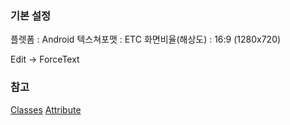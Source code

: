 ### 기본 설정

플렛폼 : Android
텍스쳐포맷 : ETC
화면비율(해상도) : 16:9 (1280x720)


Edit -> ForceText

### 참고

[Classes](Docs/Classes.md)
[Attribute](Docs/Attribute.md)

